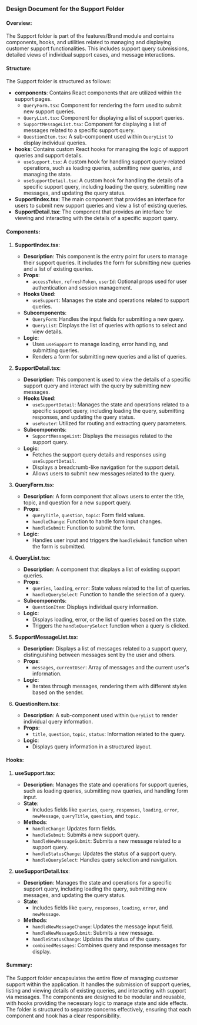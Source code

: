 ### Design Document for the Support Folder

#### Overview:

The Support folder is part of the features/Brand module and contains components, hooks, and utilities related to managing and displaying customer support functionalities. This includes support query submissions, detailed views of individual support cases, and message interactions.

#### Structure:

The Support folder is structured as follows:

- **components**: Contains React components that are utilized within the support pages.
  - `QueryForm.tsx`: Component for rendering the form used to submit new support queries.
  - `QueryList.tsx`: Component for displaying a list of support queries.
  - `SupportMessageList.tsx`: Component for displaying a list of messages related to a specific support query.
  - `QuestionItem.tsx`: A sub-component used within `QueryList` to display individual queries.
- **hooks**: Contains custom React hooks for managing the logic of support queries and support details.
  - `useSupport.tsx`: A custom hook for handling support query-related operations, such as loading queries, submitting new queries, and managing the state.
  - `useSupportDetail.tsx`: A custom hook for handling the details of a specific support query, including loading the query, submitting new messages, and updating the query status.
- **SupportIndex.tsx**: The main component that provides an interface for users to submit new support queries and view a list of existing queries.
- **SupportDetail.tsx**: The component that provides an interface for viewing and interacting with the details of a specific support query.

#### Components:

1. **SupportIndex.tsx**:
   - **Description**: This component is the entry point for users to manage their support queries. It includes the form for submitting new queries and a list of existing queries.
   - **Props**:
     - `accessToken`, `refreshToken`, `userId`: Optional props used for user authentication and session management.
   - **Hooks Used**:
     - `useSupport`: Manages the state and operations related to support queries.
   - **Subcomponents**:
     - `QueryForm`: Handles the input fields for submitting a new query.
     - `QueryList`: Displays the list of queries with options to select and view details.
   - **Logic**:
     - Uses `useSupport` to manage loading, error handling, and submitting queries.
     - Renders a form for submitting new queries and a list of queries.
2. **SupportDetail.tsx**:

   - **Description**: This component is used to view the details of a specific support query and interact with the query by submitting new messages.
   - **Hooks Used**:
     - `useSupportDetail`: Manages the state and operations related to a specific support query, including loading the query, submitting responses, and updating the query status.
     - `useRouter`: Utilized for routing and extracting query parameters.
   - **Subcomponents**:
     - `SupportMessageList`: Displays the messages related to the support query.
   - **Logic**:
     - Fetches the support query details and responses using `useSupportDetail`.
     - Displays a breadcrumb-like navigation for the support detail.
     - Allows users to submit new messages related to the query.

3. **QueryForm.tsx**:

   - **Description**: A form component that allows users to enter the title, topic, and question for a new support query.
   - **Props**:
     - `queryTitle`, `question`, `topic`: Form field values.
     - `handleChange`: Function to handle form input changes.
     - `handleSubmit`: Function to submit the form.
   - **Logic**:
     - Handles user input and triggers the `handleSubmit` function when the form is submitted.

4. **QueryList.tsx**:

   - **Description**: A component that displays a list of existing support queries.
   - **Props**:
     - `queries`, `loading`, `error`: State values related to the list of queries.
     - `handleQuerySelect`: Function to handle the selection of a query.
   - **Subcomponents**:
     - `QuestionItem`: Displays individual query information.
   - **Logic**:
     - Displays loading, error, or the list of queries based on the state.
     - Triggers the `handleQuerySelect` function when a query is clicked.

5. **SupportMessageList.tsx**:

   - **Description**: Displays a list of messages related to a support query, distinguishing between messages sent by the user and others.
   - **Props**:
     - `messages`, `currentUser`: Array of messages and the current user's information.
   - **Logic**:
     - Iterates through messages, rendering them with different styles based on the sender.

6. **QuestionItem.tsx**:
   - **Description**: A sub-component used within `QueryList` to render individual query information.
   - **Props**:
     - `title`, `question`, `topic`, `status`: Information related to the query.
   - **Logic**:
     - Displays query information in a structured layout.

#### Hooks:

1. **useSupport.tsx**:

   - **Description**: Manages the state and operations for support queries, such as loading queries, submitting new queries, and handling form input.
   - **State**:
     - Includes fields like `queries`, `query`, `responses`, `loading`, `error`, `newMessage`, `queryTitle`, `question`, and `topic`.
   - **Methods**:
     - `handleChange`: Updates form fields.
     - `handleSubmit`: Submits a new support query.
     - `handleNewMessageSubmit`: Submits a new message related to a support query.
     - `handleStatusChange`: Updates the status of a support query.
     - `handleQuerySelect`: Handles query selection and navigation.

2. **useSupportDetail.tsx**:
   - **Description**: Manages the state and operations for a specific support query, including loading the query, submitting new messages, and updating the query status.
   - **State**:
     - Includes fields like `query`, `responses`, `loading`, `error`, and `newMessage`.
   - **Methods**:
     - `handleNewMessageChange`: Updates the message input field.
     - `handleNewMessageSubmit`: Submits a new message.
     - `handleStatusChange`: Updates the status of the query.
     - `combinedMessages`: Combines query and response messages for display.

#### Summary:

The Support folder encapsulates the entire flow of managing customer support within the application. It handles the submission of support queries, listing and viewing details of existing queries, and interacting with support via messages. The components are designed to be modular and reusable, with hooks providing the necessary logic to manage state and side effects. The folder is structured to separate concerns effectively, ensuring that each component and hook has a clear responsibility.
